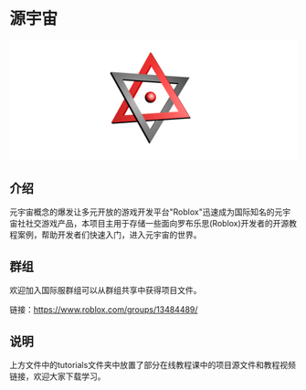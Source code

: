 # 源宇宙

<img src=".\images\logo.png" alt="logo" style="zoom:60%;" />

## 介绍



​	元宇宙概念的爆发让多元开放的游戏开发平台"Roblox"迅速成为国际知名的元宇宙社社交游戏产品，本项目主用于存储一些面向罗布乐思(Roblox)开发者的开源教程案例，帮助开发者们快速入门，进入元宇宙的世界。

## 群组

欢迎加入国际服群组可以从群组共享中获得项目文件。

链接：https://www.roblox.com/groups/13484489/

## 说明

上方文件中的tutorials文件夹中放置了部分在线教程课中的项目源文件和教程视频链接，欢迎大家下载学习。